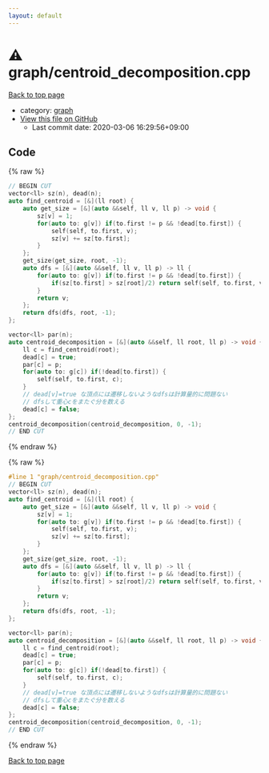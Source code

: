 ```yaml
---
layout: default
---
```


<!-- mathjax config similar to math.stackexchange -->
<script type="text/javascript" async
  src="https://cdnjs.cloudflare.com/ajax/libs/mathjax/2.7.5/MathJax.js?config=TeX-MML-AM_CHTML">
</script>
<script type="text/x-mathjax-config">
  MathJax.Hub.Config({
    TeX: { equationNumbers: { autoNumber: "AMS" }},
    tex2jax: {
      inlineMath: [ ['$','$'] ],
      processEscapes: true
    },
    "HTML-CSS": { matchFontHeight: false },
    displayAlign: "left",
    displayIndent: "2em"
  });
</script>

<script type="text/javascript" src="https://cdnjs.cloudflare.com/ajax/libs/jquery/3.4.1/jquery.min.js"></script>
<script src="https://cdn.jsdelivr.net/npm/jquery-balloon-js@1.1.2/jquery.balloon.min.js" integrity="sha256-ZEYs9VrgAeNuPvs15E39OsyOJaIkXEEt10fzxJ20+2I=" crossorigin="anonymous"></script>
<script type="text/javascript" src="../../assets/js/copy-button.js"></script>
<link rel="stylesheet" href="../../assets/css/copy-button.css" />


# :warning: graph/centroid_decomposition.cpp

<a href="../../index.html">Back to top page</a>

* category: <a href="../../index.html#f8b0b924ebd7046dbfa85a856e4682c8">graph</a>
* <a href="{{ site.github.repository_url }}/blob/master/graph/centroid_decomposition.cpp">View this file on GitHub</a>
    - Last commit date: 2020-03-06 16:29:56+09:00




## Code

<a id="unbundled"></a>
{% raw %}
```cpp
// BEGIN CUT
vector<ll> sz(n), dead(n);
auto find_centroid = [&](ll root) {
    auto get_size = [&](auto &&self, ll v, ll p) -> void {
        sz[v] = 1;
        for(auto to: g[v]) if(to.first != p && !dead[to.first]) {
            self(self, to.first, v);
            sz[v] += sz[to.first];
        }
    };
    get_size(get_size, root, -1);
    auto dfs = [&](auto &&self, ll v, ll p) -> ll {
        for(auto to: g[v]) if(to.first != p && !dead[to.first]) {
            if(sz[to.first] > sz[root]/2) return self(self, to.first, v);
        }
        return v;
    };
    return dfs(dfs, root, -1);
};

vector<ll> par(n);
auto centroid_decomposition = [&](auto &&self, ll root, ll p) -> void {
    ll c = find_centroid(root);
    dead[c] = true;
    par[c] = p;
    for(auto to: g[c]) if(!dead[to.first]) {
        self(self, to.first, c);
    }
    // dead[v]=true な頂点には遷移しないようなdfsは計算量的に問題ない
    // dfsして重心cをまたぐ分を数える
    dead[c] = false;
};
centroid_decomposition(centroid_decomposition, 0, -1);
// END CUT
```
{% endraw %}

<a id="bundled"></a>
{% raw %}
```cpp
#line 1 "graph/centroid_decomposition.cpp"
// BEGIN CUT
vector<ll> sz(n), dead(n);
auto find_centroid = [&](ll root) {
    auto get_size = [&](auto &&self, ll v, ll p) -> void {
        sz[v] = 1;
        for(auto to: g[v]) if(to.first != p && !dead[to.first]) {
            self(self, to.first, v);
            sz[v] += sz[to.first];
        }
    };
    get_size(get_size, root, -1);
    auto dfs = [&](auto &&self, ll v, ll p) -> ll {
        for(auto to: g[v]) if(to.first != p && !dead[to.first]) {
            if(sz[to.first] > sz[root]/2) return self(self, to.first, v);
        }
        return v;
    };
    return dfs(dfs, root, -1);
};

vector<ll> par(n);
auto centroid_decomposition = [&](auto &&self, ll root, ll p) -> void {
    ll c = find_centroid(root);
    dead[c] = true;
    par[c] = p;
    for(auto to: g[c]) if(!dead[to.first]) {
        self(self, to.first, c);
    }
    // dead[v]=true な頂点には遷移しないようなdfsは計算量的に問題ない
    // dfsして重心cをまたぐ分を数える
    dead[c] = false;
};
centroid_decomposition(centroid_decomposition, 0, -1);
// END CUT

```
{% endraw %}

<a href="../../index.html">Back to top page</a>

